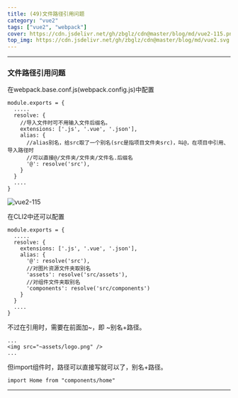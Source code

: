 ```yaml
---
title: (49)文件路径引用问题
category: "vue2"
tags: ["vue2", "webpack"]
cover: https://cdn.jsdelivr.net/gh/zbglz/cdn@master/blog/md/vue2-115.png
top_img: https://cdn.jsdelivr.net/gh/zbglz/cdn@master/blog/md/vue2.svg
---
```


***

### 文件路径引用问题


在webpack.base.conf.js(webpack.config.js)中配置

    module.exports = {
      .....
      resolve: {
        //导入文件时可不用输入文件后缀名。
        extensions: ['.js', '.vue', '.json'],
        alias: {
          //alias别名，给src取了一个别名(src是指项目文件夹src)，叫@，在项目中引用、导入路径时
          //可以直接@/文件夹/文件夹/文件名.后缀名
          '@': resolve('src'),
        }
      }
      ....
    }


![vue2-115](https://cdn.jsdelivr.net/gh/zbglz/cdn@master/blog/md/vue2-115.png)


在CLI2中还可以配置

    module.exports = {
      .....
      resolve: {
        extensions: ['.js', '.vue', '.json'],
        alias: {
          '@': resolve('src'),
          //对图片资源文件夹取别名
          'assets': resolve('src/assets'),
          //对组件文件夹取别名
          'components': resolve('src/components')
        }
      }
      ....
    }


不过在引用时，需要在前面加~，即 ~别名+路径。

    ...
    <img src="~assets/logo.png" />
    ...


但import组件时，路径可以直接写就可以了，别名+路径。

    import Home from "components/home"


***